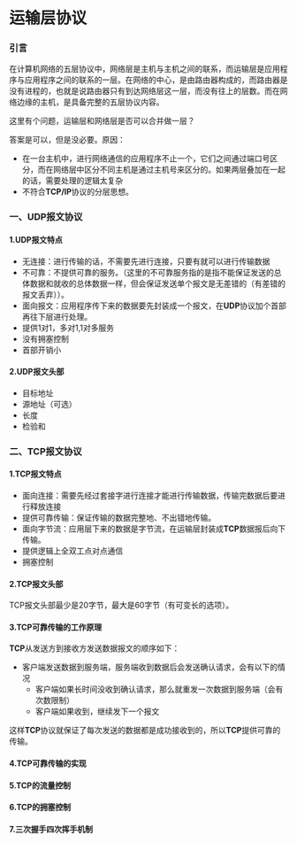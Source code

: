 # 运输层协议

### 引言

在计算机网络的五层协议中，网络层是主机与主机之间的联系，而运输层是应用程序与应用程序之间的联系的一层。在网络的中心，是由路由器构成的，而路由器是没有进程的，也就是说路由器只有到达网络层这一层，而没有往上的层数。而在网络边缘的主机，是具备完整的五层协议内容。

这里有个问题，运输层和网络层是否可以合并做一层？

答案是可以，但是没必要。原因：

- 在一台主机中，进行网络通信的应用程序不止一个，它们之间通过端口号区分，而在网络层中区分不同主机是通过主机号来区分的。如果两层叠加在一起的话，需要处理的逻辑太复杂
- 不符合**TCP/IP**协议的分层思想。

### 一、UDP报文协议

#### 1.UDP报文特点

- 无连接：进行传输的话，不需要先进行连接，只要有就可以进行传输数据
- 不可靠：不提供可靠的服务。（这里的不可靠服务指的是指不能保证发送的总体数据和就收的总体数据一样，但会保证发送单个报文是无差错的（有差错的报文丢弃））。
- 面向报文：应用程序传下来的数据要先封装成一个报文，在**UDP**协议加个首部再往下层进行处理。
- 提供1对1，多对1,1对多服务
- 没有拥塞控制
- 首部开销小

#### 2.UDP报文头部

- 目标地址
- 源地址（可选）
- 长度
- 检验和

### 二、TCP报文协议

#### 1.TCP报文特点

- 面向连接：需要先经过套接字进行连接才能进行传输数据，传输完数据后要进行释放连接
- 提供可靠传输：保证传输的数据完整地、不出错地传输。
- 面向字节流：应用层下来的数据是字节流，在运输层封装成**TCP**数据报后向下传输。
- 提供逻辑上全双工点对点通信
- 拥塞控制

#### 2.TCP报文头部

TCP报文头部最少是20字节，最大是60字节（有可变长的选项）。

#### 3.TCP可靠传输的工作原理

**TCP**从发送方到接收方发送数据报文的顺序如下：

- 客户端发送数据到服务端，服务端收到数据后会发送确认请求，会有以下的情况
  - 客户端如果长时间没收到确认请求，那么就重发一次数据到服务端（会有次数限制）
  - 客户端如果收到，继续发下一个报文

这样**TCP**协议就保证了每次发送的数据都是成功接收到的，所以**TCP**提供可靠的传输。

#### 4.TCP可靠传输的实现

#### 5.TCP的流量控制

#### 6.TCP的拥塞控制

#### 7.三次握手四次挥手机制